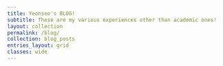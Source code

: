 ```yaml
---
title: Yeonseo's BLOG!
subtitle: These are my various experiences other than academic ones!
layout: collection
permalink: /blog/
collection: blog_posts
entries_layout: grid
classes: wide
---
```


